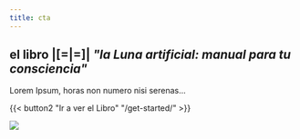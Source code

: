```yaml
---
title: cta
---
```

## el libro |[=|=]|  _"la Luna artificial: manual para tu consciencia"_

Lorem Ipsum, horas non numero nisi serenas...

{{< button2 "Ir a ver el Libro" "/get-started/" >}}

![](/uploads/illustrations/cuate/questions-pana.svg)
